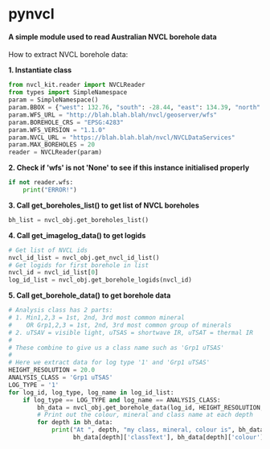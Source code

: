 # pynvcl

#### A simple module used to read Australian NVCL borehole data

How to extract NVCL borehole data:

**1. Instantiate class**

```python
from nvcl_kit.reader import NVCLReader 
from types import SimpleNamespace
param = SimpleNamespace()
param.BBOX = {"west": 132.76, "south": -28.44, "east": 134.39, "north": -26.87 }
param.WFS_URL = "http://blah.blah.blah/nvcl/geoserver/wfs"
param.BOREHOLE_CRS = "EPSG:4283"
param.WFS_VERSION = "1.1.0"
param.NVCL_URL = "https://blah.blah.blah/nvcl/NVCLDataServices"
param.MAX_BOREHOLES = 20
reader = NVCLReader(param)
```

**2. Check if 'wfs' is not 'None' to see if this instance initialised properly**

```python
if not reader.wfs:
    print("ERROR!")
```

**3. Call get_boreholes_list() to get list of NVCL boreholes**

```python
bh_list = nvcl_obj.get_boreholes_list()
```

**4. Call get_imagelog_data() to get logids**

```python
# Get list of NVCL ids
nvcl_id_list = nvcl_obj.get_nvcl_id_list()
# Get logids for first borehole in list
nvcl_id = nvcl_id_list[0]
log_id_list = nvcl_obj.get_borehole_logids(nvcl_id)
```

**5. Call get_borehole_data() to get borehole data**

```python
# Analysis class has 2 parts:
# 1. Min1,2,3 = 1st, 2nd, 3rd most common mineral
#    OR Grp1,2,3 = 1st, 2nd, 3rd most common group of minerals
# 2. uTSAV = visible light, uTSAS = shortwave IR, uTSAT = thermal IR
#
# These combine to give us a class name such as 'Grp1 uTSAS'
#
# Here we extract data for log type '1' and 'Grp1 uTSAS'
HEIGHT_RESOLUTION = 20.0
ANALYSIS_CLASS = 'Grp1 uTSAS'
LOG_TYPE = '1'
for log_id, log_type, log_name in log_id_list:
    if log_type == LOG_TYPE and log_name == ANALYSIS_CLASS:
        bh_data = nvcl_obj.get_borehole_data(log_id, HEIGHT_RESOLUTION, ANALYSIS_CLASS)
        # Print out the colour, mineral and class name at each depth
        for depth in bh_data:
            print("At ", depth, "my class, mineral, colour is", bh_data[depth]['className'],
                  bh_data[depth]['classText'], bh_data[depth]['colour'])
```
